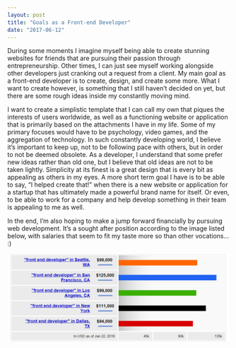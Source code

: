 ```yaml
---
layout: post
title: "Goals as a Front-end Developer"
date: "2017-06-12"
---
```


During some moments I imagine myself being able to create stunning websites for friends that are pursuing their passion through entrepreneurship. Other times, I can just see myself working alongside other developers just cranking out a request from a client. My main goal as a front-end developer is to create, design, and create some more. What I want to create however, is something that I still haven’t decided on yet, but there are some rough ideas inside my constantly moving mind.

I want to create a simplistic template that I can call my own that piques the interests of users worldwide, as well as a functioning website or application that is primarily based on the attachments I have in my life. Some of my primary focuses would have to be psychology, video games, and the aggregation of technology. In such constantly developing world, I believe it’s important to keep up, not to be following pace with others, but in order to not be deemed obsolete. As a developer, I understand that some prefer new ideas rather than old one, but I believe that old ideas are not to be taken lightly. Simplicity at its finest is a great design that is every bit as appealing as others in my eyes. A more short term goal I have is to be able to say, “I helped create that!” when there is a new website or application for a startup that has ultimately made a powerful brand name for itself. Or even, to be able to work for a company and help develop something in their team is appealing to me as well.

In the end, I’m also hoping to make a jump forward financially by pursuing web development. It’s a sought after position according to the image listed below, with salaries that seem to fit my taste more so than other vocations… :)

![My helpful screenshot](/img/salary.png)
